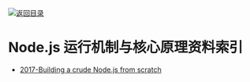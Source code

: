 [![返回目录](https://parg.co/UGo)](https://parg.co/b4z) 

# Node.js 运行机制与核心原理资料索引



- [2017-Building a crude Node.js from scratch](https://blog.twobucks.co/building-a-crude-node-js-from-scratch/)